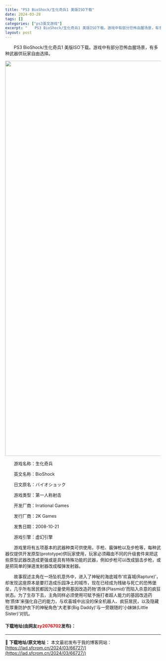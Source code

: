 ```yaml
---
title: "PS3 BioShock/生化奇兵1 美版ISO下载"
date: 2024-03-28
tags: []
categories: ["ps3英文游戏"]
excerpt: "　　PS3 BioShock/生化奇兵1 美版ISO下载。游戏中有部分恐怖血腥场景，有多种武器供玩家自由选择。 　　游戏名称：生化奇兵 　　英文名称：BioShock 　　日文原名：バイオショック 　　游戏类型：第一人称射击 　　开发厂商：Irrational Games 　　发行厂商：2K Gam&hellip;"
layout: post
---
```


 <p>　　PS3 BioShock/生化奇兵1 美版ISO下载。游戏中有部分恐怖血腥场景，有多种武器供玩家自由选择。</p> <p align="center"><img align="" border="0" src="https://lad.sfcrom.cn/wp-content/uploads/2024/03/20240328_66051dfc50ee2.jpg" width="1280" alt="PS3 BioShock/生化奇兵1 美版ISO下载" /></p> <p>　　游戏名称：生化奇兵</p> <p>　　英文名称：BioShock</p> <p>　　日文原名：バイオショック</p> <p>　　游戏类型：第一人称射击</p> <p>　　开发厂商：Irrational Games</p> <p>　　发行厂商：2K Games</p> <p>　　发售日期：2008-10-21</p> <p>　　游戏引擎：虚幻引擎</p> <p>　　游戏里将有五项基本的武器种类可供使用，手枪、霰弹枪以及步枪等，每种武器仅提供开发原型(prototype)供玩家使用，玩家必须藉由不同的升级套件来把这些原型武器改造成更强或是具有特殊功能的武器，例如步枪可以改成狙击步枪，或是把简单的弹道发射器改成榴弹发射器。</p> <p>　　故事叙述主角在一场坠机意外中，进入了神秘的海底城市&lsquo;欢喜城(Rapture)&rsquo;，却发现这座原本是要打造成乐园净土的城市，现在已经成为残破与死亡的恐怖堡垒，几乎所有居民都因为过量使用基因改造药物&lsquo;质体(Plasmid)&rsquo;而陷入杀意的疯狂状态。为了生存下去，主角同样必须使用可赋予施打者超人能力的基因改造药物&lsquo;质体&rsquo;来强化自己的能力，与欢喜城中出没的保全机器人、疯狂居民，以及隐藏在厚重防护衣下的神秘角色&lsquo;大老爹(Big Daddy)&rsquo;与一旁跟随的&lsquo;小妹妹(Little Sister)&rsquo;对抗。</p> <p><h4>下载地址(由网友<font color="red">zy2076702</font>发布)：</h4></p> 

---
📖 **下载地址/原文地址：** 本文最初发布于我的博客网站：[https://lad.sfcrom.cn/2024/03/66727/](https://lad.sfcrom.cn/2024/03/66727/)
